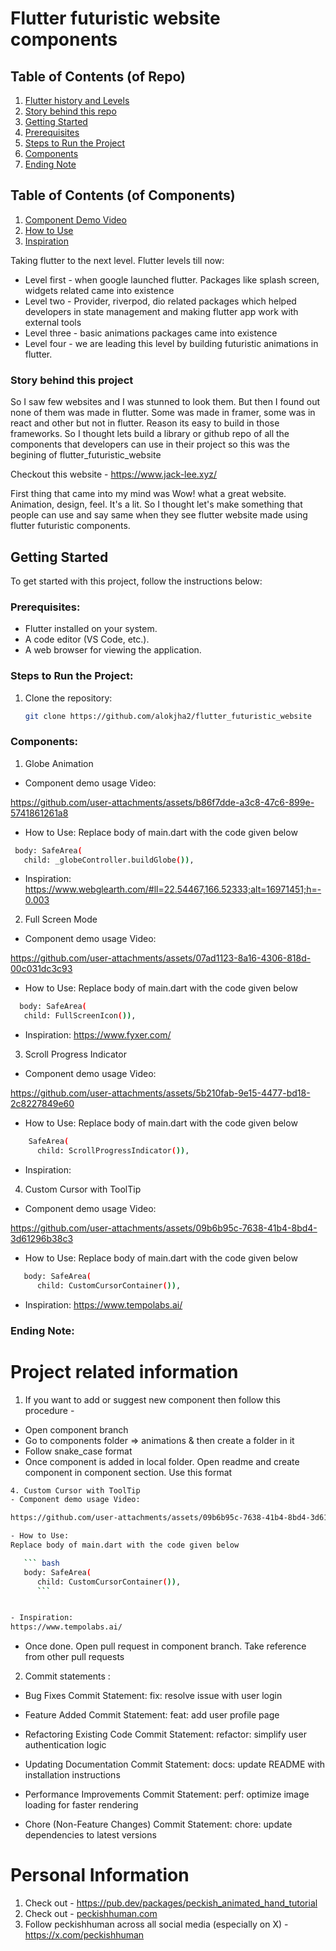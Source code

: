 # Flutter futuristic website components

## Table of Contents (of Repo)

1. [Flutter history and Levels](#project-overview)
2. [Story behind this repo](#story-behind-this-project)
3. [Getting Started](#project-structure)
4. [Prerequisites](#components-overview)
5. [Steps to Run the Project](#pages-overview)
6. [Components](#styles-overview)
7. [Ending Note](#styles-overview)

## Table of Contents (of Components)
1. [Component Demo Video]()
2. [How to Use]()
3. [Inspiration]()


Taking flutter to the next level. Flutter levels till now: 
- Level first - when google launched flutter. Packages like splash screen, widgets related came into existence
- Level two - Provider, riverpod, dio related packages which helped developers in state management and making flutter app work with external tools 
- Level three - basic animations packages came into existence
- Level four - we are leading this level by building futuristic animations in flutter. 



### Story behind this project 
So I saw few websites and I was stunned to look them. But then I found out none of them was made in flutter. 
Some was made in framer, some was in react and other but not in flutter. Reason its easy to build in those frameworks. 
So I thought lets build a library or github repo of all the components that developers can use in their project so this was the begining of flutter_futuristic_website

Checkout this website - https://www.jack-lee.xyz/

First thing that came into my mind was Wow! what a great website. Animation, design, feel. It's a lit. So I thought let's make something that people can use and say same when they see flutter website made using flutter futuristic components. 



## Getting Started

To get started with this project, follow the instructions below:


### Prerequisites:
- Flutter installed on your system.
- A code editor (VS Code, etc.).
- A web browser for viewing the application.

### Steps to Run the Project:

1. Clone the repository:
   ```bash
   git clone https://github.com/alokjha2/flutter_futuristic_website


### Components:


1. Globe Animation
- Component demo usage Video:

https://github.com/user-attachments/assets/b86f7dde-a3c8-47c6-899e-5741861261a8

- How to Use: 
Replace body of main.dart with the code given below

```bash
 body: SafeArea(
   child: _globeController.buildGlobe()),
```

- Inspiration: 
https://www.webglearth.com/#ll=22.54467,166.52333;alt=16971451;h=-0.003


2. Full Screen Mode
- Component demo usage Video:

https://github.com/user-attachments/assets/07ad1123-8a16-4306-818d-00c031dc3c93

- How to Use: 
Replace body of main.dart with the code given below 

```bash
  body: SafeArea(
   child: FullScreenIcon()),
```

- Inspiration: 
https://www.fyxer.com/

3. Scroll Progress Indicator
- Component demo usage Video:

https://github.com/user-attachments/assets/5b210fab-9e15-4477-bd18-2c8227849e60

- How to Use: 
Replace body of main.dart with the code given below 

```bash
    SafeArea(
      child: ScrollProgressIndicator()),
```

- Inspiration: 



4. Custom Cursor with ToolTip
- Component demo usage Video:

https://github.com/user-attachments/assets/09b6b95c-7638-41b4-8bd4-3d61296b38c3

- How to Use: 
Replace body of main.dart with the code given below 

```bash
   body: SafeArea(
      child: CustomCursorContainer()),
```

- Inspiration: 
https://www.tempolabs.ai/



### Ending Note:

# Project related information
1. If you want to add or suggest new component then follow this procedure - 
- Open component branch 
- Go to components folder => animations & then create a folder in it
- Follow snake_case format
- Once component is added in local folder. Open readme and create component in component section. Use this format

``` bash
4. Custom Cursor with ToolTip
- Component demo usage Video:

https://github.com/user-attachments/assets/09b6b95c-7638-41b4-8bd4-3d61296b38c3

- How to Use: 
Replace body of main.dart with the code given below 

   ``` bash
   body: SafeArea(
      child: CustomCursorContainer()),
      ```


- Inspiration: 
https://www.tempolabs.ai/

```
- Once done. Open pull request in component branch. Take reference from other pull requests

2. Commit statements : 
- Bug Fixes
Commit Statement: fix: resolve issue with user login

- Feature Added
Commit Statement: feat: add user profile page

- Refactoring Existing Code
Commit Statement: refactor: simplify user authentication logic

- Updating Documentation
Commit Statement: docs: update README with installation instructions

- Performance Improvements
Commit Statement: perf: optimize image loading for faster rendering

- Chore (Non-Feature Changes)
Commit Statement: chore: update dependencies to latest versions


# Personal Information
1. Check out - https://pub.dev/packages/peckish_animated_hand_tutorial  
2. Check out - [peckishhuman.com](https://peckishhuman.com/)
3. Follow peckishhuman across all social media (especially on X) - https://x.com/peckishhuman















